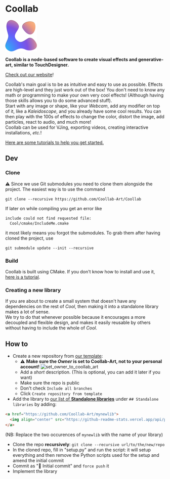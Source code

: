# Coollab

<img alt="logo" src="./logo.png" width = 100px>

**Coollab is a node-based software to create visual effects and generative-art, similar to TouchDesigner.**

[Check out our website](https://coollab-art.com/)!

Coollab's main goal is to be as intuitive and easy to use as possible. Effects are high-level and they just work out of the box! You don't need to know any math or programming to make your own very cool effects! (Although having those skills allows you to do some advanced stuff).<br/>
Start with any image or shape, like your *Webcam*, add any modifier on top of it, like a *Kaleidoscope*, and you already have some cool results. You can then play with the 100s of effects to change the color, distort the image, add particles, react to audio, and much more!<br/>
Coollab can be used for VJing, exporting videos, creating interactive installations, *etc.*!

[Here are some tutorials to help you get started.](https://youtu.be/swMZGsGje4E?list=PLuMMMaL5kN3mG6fSeSYTqC-sc_OTX3unQ)

## Dev

### Clone

⚠ Since we use Git submodules you need to clone them alongside the project. The easiest way is to use the command
```
git clone --recursive https://github.com/Coollab-Art/Coollab
```

If later on while compiling you get an error like
```
include could not find requested file:
  Cool/cmake/IncludeMe.cmake
```

it most likely means you forgot the submodules. To grab them after having cloned the project, use 
```
git submodule update --init --recursive
```

### Build

Coollab is built using CMake. If you don't know how to install and use it, [here is a tutorial](https://github.com/JulesFouchy/Simple-Cpp-Setup?tab=readme-ov-file#simple-cpp-setup).

### Creating a new library

If you are about to create a small system that doesn't have any dependencies on the rest of *Cool*, then making it into a standalone library makes a lot of sense.<br/>
We try to do that whenever possible because it encourages a more decoupled and flexible design, and makes it easily reusable by others without having to include the whole of *Cool*.

## How to

- Create a new repository from [our template](https://github.com/Coollab-Art/library-template):
    - ⚠️ **Make sure the _Owner_ is set to Coollab-Art, not to your personal account!**
![set_owner_to_coollab_art](https://github.com/user-attachments/assets/e2fc0d5f-f2ee-4867-ba29-15c05ddbdb4e)
    - Add a *short* description. (This is optional, you can add it later if you want)
    - Make sure the repo is public
    - Don't check `Include all branches`
    - Click `Create repository from template`
- Add the library to [our list of **Standalone libraries**](https://github.com/Coollab-Art/.github/edit/main/profile/README.md) under `## Standalone libraries` by adding:
```markdown
<a href="https://github.com/Coollab-Art/mynewlib">
  <img align="center" src="https://github-readme-stats.vercel.app/api/pin/?username=Coollab-Art&repo=mynewlib" />
</a>
```
(NB: Replace the two occurences of `mynewlib` with the name of your library)
- Clone the repo **recursively**: `git clone --recursive url/to/the/new/repo`
- In the cloned repo, fill in "setup.py" and run the script: it will setup everything and then remove the Python scripts used for the setup and amend the initial commit
- Commit as "🎉 Initial commit" and `force push` it
- Implement the library
